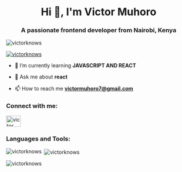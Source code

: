 <h1 align="center">Hi 👋, I'm Victor Muhoro</h1>
<h3 align="center">A passionate frontend developer from Nairobi, Kenya</h3>

<p align="left"> <img src="https://komarev.com/ghpvc/?username=victorknows&label=Profile%20views&color=0e75b6&style=flat" alt="victorknows" /> </p>

<p align="left"> <a href="https://github.com/ryo-ma/github-profile-trophy"><img src="https://github-profile-trophy.vercel.app/?username=victorknows" alt="victorknows" /></a> </p>

- 🌱 I’m currently learning **JAVASCRIPT AND REACT**

- 💬 Ask me about **react**

- 📫 How to reach me **victormuhoro7@gmail.com**


<h3 align="left">Connect with me:</h3>
<p align="left">
<a href="https://linkedin.com/in/victor gathiga" target="blank"><img align="center" src="https://raw.githubusercontent.com/rahuldkjain/github-profile-readme-generator/master/src/images/icons/Social/linked-in-alt.svg" alt="victor gathiga" height="30" width="40" /></a>
</p>

<h3 align="left">Languages and Tools:</h3>


<p><img align="left" src="https://github-readme-stats.vercel.app/api/top-langs?username=victorknows&show_icons=true&locale=en&layout=compact" alt="victorknows" /></p>

<p>&nbsp;<img align="center" src="https://github-readme-stats.vercel.app/api?username=victorknows&show_icons=true&locale=en" alt="victorknows" /></p>

<p><img align="center" src="https://github-readme-streak-stats.herokuapp.com/?user=victorknows&" alt="victorknows" /></p>
